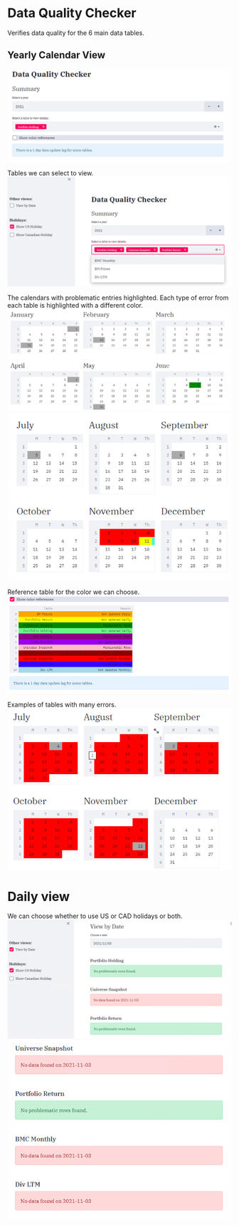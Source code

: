 # Data Quality Checker
Verifies data quality for the 6 main data tables.

## Yearly Calendar View
![Summary view](screenshot_selection.png)  
  
  Tables we can select to view.  
![Selection dropdown](screenshot_selection_dropdown.png)  
  
  
The calendars with problematic entries highlighted. Each type of error from each table is highlighted with a different color.  
![Jan to June](prob_cal_jan_june.png)
![July to December](prob_calendar_july_decem_2021.png)  
  
  Reference table for the color we can choose.  
![Daily view selection](color_ref.png)  
  
  Examples of tables with many errors.  
  ![Daily view selection](prob_calendar_july_decem.png)  

# Daily view
We can choose whether to use US or CAD holidays or both.
![Daily view selection](daily_view_selection.png)
![Daily view selection](daily_view_messages.png)

